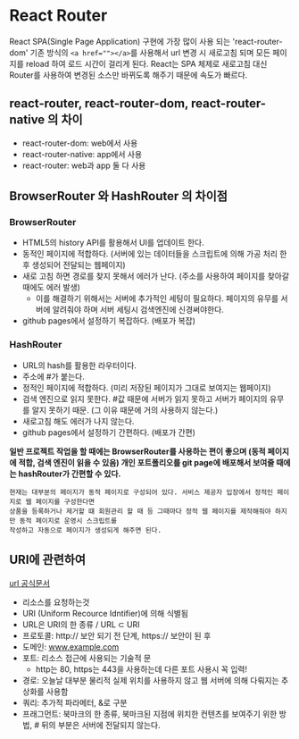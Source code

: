 # React Router
React SPA(Single Page Application) 구현에 가장 많이 사용 되는 'react-router-dom' 
기존 방식의 ```<a href=""></a>```를 사용해서 url 변경 시 새로고침 되며 모든 페이지를 reload 하여 로드 시간이 걸리게 된다. 
React는 SPA 체제로 새로고침 대신 Router를 사용하여 변경된 소스만 바뀌도록 해주기 때문에 속도가 빠르다. 

## react-router, react-router-dom, react-router-native 의 차이
* react-router-dom: web에서 사용
* react-router-native: app에서 사용
* react-router: web과 app 둘 다 사용

## BrowserRouter 와 HashRouter 의 차이점

### BrowserRouter
* HTML5의 history API를 활용해서 UI를 업데이트 한다.
* 동적인 페이지에 적합하다. (서버에 있는 데이터들을 스크립트에 의해 가공 처리 한 후 생성되어 전달되는 웹페이지)
* 새로 고침 하면 경로를 찾지 못해서 에러가 난다. (주소를 사용하여 페이지를 찾아갈 때에도 에러 발생)
    * 이를 해결하기 위해서는 서버에 추가적인 세팅이 필요하다. 페이지의 유무를 서버에 알려줘야 하며 서버 세팅시 검색엔진에 신경써야한다.
* github pages에서 설정하기 복잡하다. (배포가 복잡)

### HashRouter
* URL의 hash를 활용한 라우터이다. 
* 주소에 #가 붙는다.
* 정적인 페이지에 적합하다. (미리 저장된 페이지가 그대로 보여지는 웹페이지)
* 검색 엔진으로 읽지 못한다. #값 때문에 서버가 읽지 못하고 서버가 페이지의 유무를 알지 못하기 때문. (그 이유 때문에 거의 사용하지 않는다.)
* 새로고침 해도 에러가 나지 않는다.
* github pages에서 설정하기 간편하다. (배포가 간편)

**일반 프로젝트 작업을 할 때에는 BrowserRouter를 사용하는 편이 좋으며 (동적 페이지에 적합, 검색 엔진이 읽을 수 있음) 개인 포트폴리오를 git page에 배포해서 보여줄 때에는 hashRouter가 간편할 수 있다.**

```
현재는 대부분의 페이지가 동적 페이지로 구성되어 있다. 서비스 제공자 입장에서 정적인 페이지로 웹 페이지를 구성한다면 
상품을 등록하거나 제거할 떄 회원관리 할 때 등 그때마다 정적 웹 페이지를 제작해줘야 하지만 동적 페이지로 운영시 스크립트를 
작성하고 자동으로 페이지가 생성되게 해주면 된다. 
```

## URI에 관련하여
[url 공식문서](https://developer.mozilla.org/ko/docs/Web/HTTP/Basics_of_HTTP/Identifying_resources_on_the_Web)
* 리소스를 요청하는것 
* URI (Uniform Recource Idntifier)에 의해 식별됨
* URL은 URI의 한 종류 / URL ⊂ URI
* 프로토콜: http:// 보안 되기 전 단계, https:// 보안이 된 후
* 도메인: www.example.com
* 포트: 리소스 접근에 사용되는 기술적 문 
    * http는 80, https는 443을 사용하는데 다른 포트 사용시 꼭 입력! 
* 경로: 오늘날 대부분 물리적 실제 위치를 사용하지 않고 웹 서버에 의해 다뤄지는 추상화를 사용함
* 쿼리: 추가적 파라메터, &로 구분
* 프래그먼트: 북마크의 한 종류, 북마크된 지점에 위치한 컨텐츠를 보여주기 위한 방법, # 뒤의 부분은 서버에 전달되지 않는다.